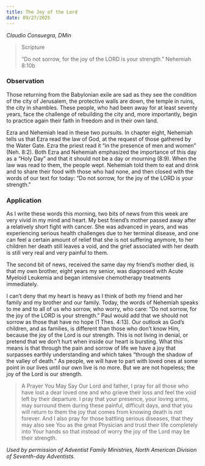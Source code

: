 ```yaml
---
title: The Joy of the Lord
date: 09/27/2025
---
```


_Claudio Consuegra, DMin_

> <p>Scripture</p>
> “Do not sorrow, for the joy of the LORD is your strength.” Nehemiah 8:10b

### Observation

Those returning from the Babylonian exile are sad as they see the condition of the city of Jerusalem, the protective walls are down, the temple in ruins, the city in shambles. These people, who had been away for at least seventy years, face the challenge of rebuilding the city and, more importantly, begin to practice again their faith in freedom and in their own land.

Ezra and Nehemiah lead in these two pursuits. In chapter eight, Nehemiah tells us that Ezra read the law of God, at the request of those gathered by the Water Gate. Ezra the priest read it “in the presence of men and women” (Neh. 8:2). Both Ezra and Nehemiah emphasized the importance of this day as a “Holy Day” and that it should not be a day or mourning (8:9). When the law was read to them, the people wept. Nehemiah told them to eat and drink and to share their food with those who had none, and then closed with the words of our text for today: “Do not sorrow, for the joy of the LORD is your strength."

### Application

As I write these words this morning, two bits of news from this week are very vivid in my mind and heart. My best friend’s mother passed away after a relatively short fight with cancer. She was advanced in years, and was experiencing serious health challenges due to her terminal disease, and one can feel a certain amount of relief that she is not suffering anymore, to her children her death still leaves a void, and the grief associated with her death is still very real and very painful to them.

The second bit of news, received the same day my friend’s mother died, is that my own brother, eight years my senior, was diagnosed with Acute Myeloid Leukemia and began intensive chemotherapy treatments immediately.

I can’t deny that my heart is heavy as I think of both my friend and her family and my brother and our family. Today, the words of Nehemiah speaks to me and to all of us who sorrow, who worry, who care: “Do not sorrow, for the joy of the LORD is your strength.” Paul would add that we should not sorrow as those that have no hope (1 Thes. 4:13). Our outlook as God’s children, and as families, is different than those who don’t know Him, because the joy of the Lord is our strength. This is not living in denial, or pretend that we don’t hurt when inside our heart is bursting. What this means is that through the pain and sorrow of life we have a joy that surpasses earthly understanding and which takes “through the shadow of the valley of death.” As people, we will have to part with loved ones at some point in our lives until our own live is no more. But we are not hopeless; the joy of the Lord is our strength.

> <callout>A Prayer You May Say</callout>
> Our Lord and father, I pray for all those who have lost a dear loved one and who grieve their loss and feel the void left by their departure. I pray that your presence, your loving arms, may surround them during these painful, difficult days, and that you will return to them the joy that comes from knowing death is not forever. And I also pray for those battling serious diseases, that they may also see You as the great Physician and trust their life completely into Your hands so that instead of worry the joy of the Lord may be their strength.

_Used by permission of Adventist Family Ministries, North American Division of Seventh-day Adventists._